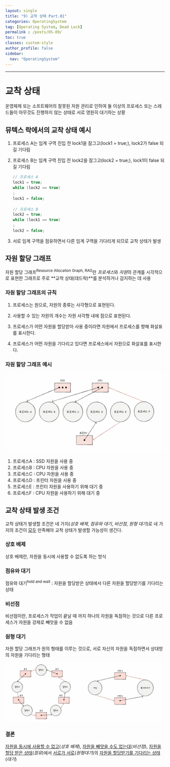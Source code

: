 ```yaml
---
layout: single
title: "9) 교착 상태 Part.01"
categories: OperatingSystem
tag: [Operating System, Dead Lock]
permalink : /posts/OS-09/
toc: true
classes: custom-style
author_profile: false
sidebar:
  nav: "OperatingSystem"
---
```


<hr>

# 교착 상태

운영체제 또는 소프트웨어의 잘못된 자원 관리로 인하여 둘 이상의 프로세스 또는 스레드들이 아무것도 진행하지 않는 상태로 서로 영원히 대기하는 상황

## 뮤텍스 락에서의 교착 상태 예시

1. 프로세스 A는 임계 구역 진입 전 lock1을 잠그고(lock1 = true;), lock2가 false 되길 기다림 

2. 프로세스 B는 임계 구역 진입 전 lock2을 잠그고(lock2 = true;), lock1이 false 되길 기다림 

    ```cpp
    // 프로세스 A
    lock1 = true;
    while (lock2 == true)
    ;
    lock1 = false;

    // 프로세스 B
    lock2 = true;
    while (lock1 == true)
    ;
    lock2 = false;
    ``` 

3. 서로 임계 구역을 점유하면서 다른 임계 구역을 기다리게 되므로 교착 상태가 발생

## 자원 할당 그래프

자원 할당 그래프<sup>Resource Allocation Graph, RAG</sup>란 *프로세스*와 *자원*의 관계를 시각적으로 표현한 그래프로 주로 **교착 상태(데드락)**를 분석하거나 감지하는 데 사용

### 자원 할당 그래프의 규칙

1. 프로세스는 원으로, 자원의 종류는 사각형으로 표현된다.

2. 사용할 수 있는 자원의 개수는 자원 사각형 내에 점으로 표현된다.

3. 프로세스가 어떤 자원을 할당받아 사용 중이라면 자원에서 프로세스를 향해 화살표를 표시한다.

4. 프로세스가 어떤 자원을 기다리고 있다면 프로세스에서 자원으로 화살표를 표시한다.

### 자원 할당 그래프 예시

<p id="img_center">
  <img 
        src="../../assets/images/OperatingSystem/Deadlock01-1.png"
        alt="image"
        title="image"
  >
</p>

1. 프로세스A : SSD 자원을 사용 중
2. 프로세스B : CPU 자원을 사용 중
3. 프로세스C : CPU 자원을 사용 중
4. 프로세스D : 프린터 자원을 사용 중 
5. 프로세스E : 프린터 자원을 사용하기 위해 대기 중
6. 프로세스F : CPU 자원을 사용하기 위해 대기 중

## 교착 상태 발생 조건

교착 상태가 발생할 조건은 네 가지(*상호 배제*, *점유와 대기*, *비선점*, *원형 대기*)로 네 가지의 조건이 <u>모두</u> 만족해야 교착 상태가 발생할 가능성이 생긴다.

### 상호 배제

상호 배제란, 자원을 동시에 사용할 수 없도록 하는 방식

### 점유와 대기

점유와 대기<sup>hold and wait</sup> : 자원을 할당받은 상태에서 다른 자원을 할당받기를 기다리는 상태

### 비선점

비선점이란, 프로세스가 작업이 끝날 때 까지 하나의 자원을 독점하는 것으로 다른 프로세스가 자원을 강제로 빼앗을 수 없음 

### 원형 대기

자원 할당 그래프가 원의 형태를 이루는 것으로, 서로 자신의 자원을 독점하면서 상대방의 자원을 기다리는 형태

<p id="img_center">
  <img 
        src="../../assets/images/OperatingSystem/Deadlock01-2.png"
        alt="image"
        title="image"
  >
</p>

### 결론
<u>자원을 동시에 사용할 수 없고</u>(*상호 배제*), <u>자원을 빼앗을 수도 없는대</u>(*비선점*), <u>자원을 할당 받은 상태</u>(*점유*)에서 <u>서로가 서로</u>(*원형대기*)의 <u>자원을 할당받기를 기다리는 상태</u>(*대기*)